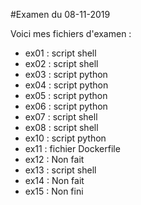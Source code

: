 #Examen du 08-11-2019

Voici mes fichiers d'examen :
- ex01 : script shell
- ex02 : script shell
- ex03 : script python
- ex04 : script python
- ex05 : script python
- ex06 : script python
- ex07 : script shell
- ex08 : script shell
- ex10 : script python
- ex11 : fichier Dockerfile
- ex12 : Non fait
- ex13 : script shell
- ex14 : Non fait
- ex15 : Non fini
